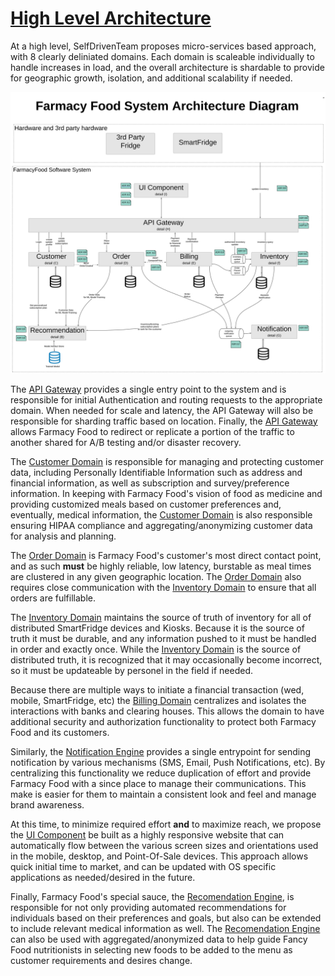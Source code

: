# [High Level Architecture](../../../README.md)

At a high level, SelfDrivenTeam proposes micro-services based approach, with 8 clearly deliniated domains. Each domain is scaleable individually to handle increases in load, and the overall architecture is shardable to provide for geographic growth, isolation, and additional scalability if needed.


![High Level Architecture](../images/high_level.svg)

The [API Gateway](/doc/arc/components/api_gateway.md) provides a single entry point to the system and is responsible for initial Authentication and routing requests to the appropriate domain. When needed for scale and latency, the API Gateway will also be responsible for sharding traffic based on location. Finally, the [API Gateway](/doc/arc/components/api_gateway.md) allows Farmacy Food to redirect or replicate a portion of the traffic to another shared for A/B testing and/or disaster recovery.

The [Customer Domain](/doc/arc/components/customer_domain.md) is responsible for managing and protecting customer data, including Personally Identifiable Information such as address and financial information, as well as subscription and survey/preference information. In keeping with Farmacy Food's vision of food as medicine and providing customized meals based on customer preferences and, eventually, medical information, the [Customer Domain](/doc/arc/components/customer_domain.md) is also responsible ensuring HIPAA compliance and aggregating/anonymizing customer data for analysis and planning.

The [Order Domain](/doc/arc/components/order_domain.md) is Farmacy Food's customer's most direct contact point, and as such **must** be highly reliable, low latency, burstable as meal times are clustered in any given geographic location. The [Order Domain](/doc/arc/components/order_domain.md) also requires close communication with the [Inventory Domain](/doc/arc/components/inventory_domain.md) to ensure that all orders are fulfillable.

The [Inventory Domain](/doc/arc/components/inventory_domain.md) maintains the source of truth of inventory for all of distributed SmartFridge devices and Kiosks. Because it is the source of truth it must be durable, and any information pushed to it must be handled in order and exactly once. While the [Inventory Domain](/doc/arc/components/inventory_domain.md) is the source of distributed truth, it is recognized that it may occasionally become incorrect, so it must be updateable by personel in the field if needed.

Because there are multiple ways to initiate a financial transaction (wed, mobile, SmartFridge, etc) the [Billing Domain](/doc/arc/components/billing_domain.md) centralizes and isolates the interactions with banks and clearing houses. This allows the domain to have additional security and authorization functionality to protect both Farmacy Food and its customers.

Similarly, the [Notification Engine](/doc/arc/components/notification_engine.md) provides a single entrypoint for sending notification by various mechanisms (SMS, Email, Push Notifications, etc). By centralizing this functionality we reduce duplication of effort and provide Farmacy Food with a since place to manage their communications. This make is easier for them to maintain a consistent look and feel and manage brand awareness.

At this time, to minimize required effort **and** to maximize reach, we propose the [UI Component](/doc/arc/components/ui_component.md) be built as a highly responsive website that can automatically flow between the various screen sizes and orientations used in the mobile, desktop, and Point-Of-Sale devices. This approach allows quick initial time to market, and can be updated with OS specific applications as needed/desired in the future.

Finally, Farmacy Food's special sauce, the [Recomendation Engine](/doc/arc/components/recommendation_engine.md), is responsible for not only providing automated recommendations for individuals based on their preferences and goals, but also can be extended to include relevant medical information as well. The [Recomendation Engine](/doc/arc/components/recommendation_engine.md) can also be used with aggregated/anonymized data to help guide Fancy Food nutritionists in selecting new foods to be added to the menu as customer requirements and desires change.
